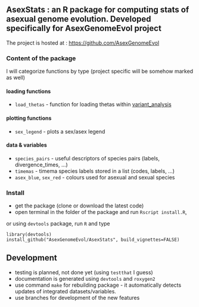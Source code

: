 ## AsexStats : an R package for computing stats of asexual genome evolution. Developed specifically for AsexGenomeEvol project

The project is hosted at : https://github.com/AsexGenomeEvol

### Content of the package

I will categorize functions by type (project specific will be somehow marked as well)

#### loading functions

- `load_thetas` - function for loading thetas within [variant_analysis](https://github.com/AsexGenomeEvol/variant_analysis)

#### plotting functions

- `sex_legend` - plots a sex/asex legend

#### data & variables

- `species_pairs` - useful descriptors of species pairs (labels, divergence_times, ...)
- `timemas` - timema species labels stored in a list (codes, labels, ...)
- `asex_blue`, `sex_red` - colours used for asexual and sexual species


### Install

- get the package (clone or download the latest code)
- open terminal in the folder of the package and run `Rscript install.R`,

or using `devtools` package, run `R` and type

```{R}
library(devtools)
install_github("AsexGenomeEvol/AsexStats", build_vignettes=FALSE)
```

## Development

- testing is planned, not done yet (using `testthat` I guess)
- documentation is generated using `devtools` and `roxygen2`
- use command `make` for rebuilding package - it automatically detects updates of integrated datasets/variables.
- use branches for development of the new features
